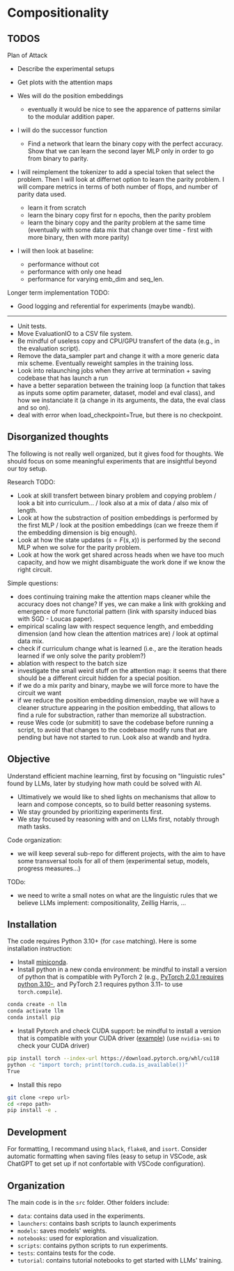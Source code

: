 # Compositionality 

## TODOS

Plan of Attack 
- Describe the experimental setups
- Get plots with the attention maps
- Wes will do the position embeddings
    - eventually it would be nice to see the apparence of patterns similar to the modular addition paper.
- I will do the successor function
    - Find a network that learn the binary copy with the perfect accuracy. Show that we can learn the second layer MLP only in order to go from binary to parity.

- I will reimplement the tokenizer to add a special token that select the problem. Then I will look at differnet option to learn the parity problem. I will compare metrics in terms of both number of flops, and number of parity data used.
    - learn it from scratch
    - learn the binary copy first for n epochs, then the parity problem
    - learn the binary copy and the parity problem at the same time (eventually with some data mix that change over time - first with more binary, then with more parity)

- I will then look at baseline:
    - performance without cot
    - performance with only one head
    - performance for varying emb_dim and seq_len.

Longer term implementation TODO:
- Good logging and referential for experiments (maybe wandb).
---
- Unit tests.
- Move EvaluationIO to a CSV file system.
- Be mindful of useless copy and CPU/GPU transfert of the data (e.g., in the evaluation script).
- Remove the data_sampler part and change it with a more generic data mix scheme. Eventually reweight samples in the training loss.
- Look into relaunching jobs when they arrive at termination + saving codebase that has launch a run
- have a better separation between the training loop (a function that takes as inputs some optim parameter, dataset, model and eval class), and how we instanciate it (a change in its arguments, the data, the eval class and so on).
- deal with error when load_checkpoint=True, but there is no checkpoint.

## Disorganized thoughts 
The following is not really well organized, but it gives food for thoughts. We should focus on some meaningful experiments that are insightful beyond our toy setup.

Research TODO:
- Look at skill transfert between binary problem and copying problem / look a bit into curriculum... / look also at a mix of data / also mix of length.
- Look at how the substraction of position embeddings is performed by the first MLP / look at the position embeddings (can we freeze them if the embedding dimension is big enough).
- Look at how the state updates ($s = F(s, x)$) is performed by the second MLP when we solve for the parity problem.
- Look at how the work get shared across heads when we have too much capacity, and how we might disambiguate the work done if we know the right circuit.

Simple questions:
- does continuing training make the attention maps cleaner while the accuracy does not change? If yes, we can make a link with grokking and emergence of more functorial pattern (link with sparsity induced bias with SGD - Loucas paper).
- empirical scaling law with respect sequence length, and embedding dimension (and how clean the attention matrices are) / look at optimal data mix.
- check if curriculum change what is learned (i.e., are the iteration heads learned if we only solve the parity problem?)
- ablation with respect to the batch size
- investigate the small weird stuff on the attention map: it seems that there should be a different circuit hidden for a special position.
- if we do a mix parity and binary, maybe we will force more to have the circuit we want
- if we reduce the position embedding dimension, maybe we will have a cleaner structure appearing in the position embedding, that allows to find a rule for substraction, rather than memorize all substraction.
- reuse Wes code (or submitit) to save the codebase before running a script, to avoid that changes to the codebase modify runs that are pending but have not started to run. Look also at wandb and hydra.

## Objective

Understand efficient machine learning, first by focusing on "linguistic rules" found by LLMs, later by studying how math could be solved with AI.

- Ultimatively we would like to shed lights on mechanisms that allow to learn and compose concepts, so to build better reasoning systems.
- We stay grounded by prioritizing experiments first.
- We stay focused by reasoning with and on LLMs first, notably through math tasks.

Code organization:
- we will keep several sub-repo for different projects, with the aim to have some transversal tools for all of them (experimental setup, models, progress measures...)

TODo:
- we need to write a small notes on what are the linguistic rules that we believe LLMs implement: compositionality, Zeillig Harris, ...

## Installation

The code requires Python 3.10+ (for `case` matching).
Here is some installation instruction:
- Install [miniconda](https://docs.conda.io/projects/miniconda/en/latest/).
- Install python in a new conda environment: be mindful to install a version of python that is compatible with PyTorch 2 (e.g., [PyTorch 2.0.1 requires python 3.10-](https://github.com/pytorch/pytorch/blob/2_0_fix_docs/torch/_dynamo/eval_frame.py#L377), and PyTorch 2.1 requires python 3.11- to use `torch.compile`).
```bash
conda create -n llm
conda activate llm
conda install pip
```
- Install Pytorch and check CUDA support: be mindful to install a version that is compatible with your CUDA driver ([example](https://docs.nvidia.com/cuda/archive/12.1.0/cuda-toolkit-release-notes/)) (use `nvidia-smi` to check your CUDA driver)
```bash
pip install torch --index-url https://download.pytorch.org/whl/cu118
python -c "import torch; print(torch.cuda.is_available())"
True
```
- Install this repo
```bash
git clone <repo url>
cd <repo path>
pip install -e .
```

## Development
For formatting, I recommand using `black`, `flake8`, and `isort`.
Consider automatic formatting when saving files (easy to setup in VSCode, ask ChatGPT to get set up if not confortable with VSCode configuration).

## Organization
The main code is in the `src` folder.
Other folders include:
- `data`: contains data used in the experiments.
- `launchers`: contains bash scripts to launch experiments
- `models`: saves models' weights.
- `notebooks`: used for exploration and visualization.
- `scripts`: contains python scripts to run experiments.
- `tests`: contains tests for the code.
- `tutorial`: contains tutorial notebooks to get started with LLMs' training.
